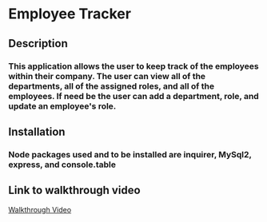 # Employee Tracker

## Description
### This application allows the user to keep track of the employees within their company. The user can view all of the departments, all of the assigned roles, and all of the employees. If need be the user can add a department, role, and update an employee's role.

## Installation
### Node packages used and to be installed are inquirer, MySql2, express, and console.table

## Link to walkthrough video
[Walkthrough Video](https://youtu.be/0xeFSCZhsf0)